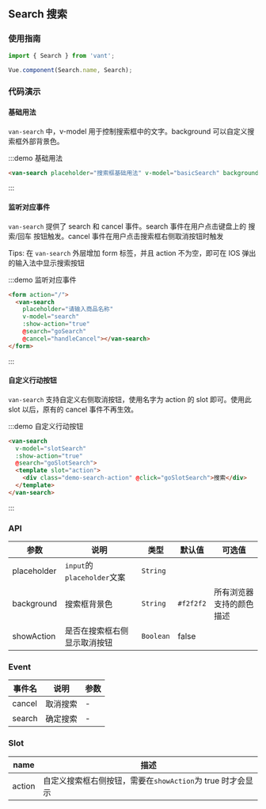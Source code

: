 <script>
export default {
  data() {
    return {
      search: '',
      basicSearch: '',
      slotSearch: ''
    };
  },

  methods: {
    goSearch() {
      alert(this.search);
    },
    goSlotSearch() {
      alert(this.slotSearch);
    },
    handleCancel() {
      alert('cancel');
    }
  }
};
</script>

<style>
.demo-search-action {
  padding: 0 10px;
}
</style>

## Search 搜索

### 使用指南
``` javascript
import { Search } from 'vant';

Vue.component(Search.name, Search);
```

### 代码演示

#### 基础用法

`van-search` 中，v-model 用于控制搜索框中的文字。background 可以自定义搜索框外部背景色。

:::demo 基础用法
```html
<van-search placeholder="搜索框基础用法" v-model="basicSearch" background="transparent"></van-search>
```
:::

#### 监听对应事件

`van-search` 提供了 search 和 cancel 事件。search 事件在用户点击键盘上的 搜索/回车 按钮触发。cancel 事件在用户点击搜索框右侧取消按钮时触发

Tips: 在 `van-search` 外层增加 form 标签，并且 action 不为空，即可在 IOS 弹出的输入法中显示搜索按钮

:::demo 监听对应事件
```html
<form action="/">
  <van-search
    placeholder="请输入商品名称"
    v-model="search"
    :show-action="true"
    @search="goSearch"
    @cancel="handleCancel"></van-search>
</form>
```
:::

#### 自定义行动按钮

`van-search` 支持自定义右侧取消按钮，使用名字为 action 的 slot 即可。使用此 slot 以后，原有的 cancel 事件不再生效。

:::demo 自定义行动按钮
```html
<van-search
  v-model="slotSearch"
  :show-action="true"
  @search="goSlotSearch">
  <template slot="action">
    <div class="demo-search-action" @click="goSlotSearch">搜索</div>
  </template>    
</van-search>
```
:::

### API

| 参数       | 说明      | 类型       | 默认值       | 可选值       |
|-----------|-----------|-----------|-------------|-------------|
| placeholder | `input`的`placeholder`文案 | `String`  |           |     |
| background | 搜索框背景色 | `String`  |     `#f2f2f2`      |  所有浏览器支持的颜色描述   |
| showAction | 是否在搜索框右侧显示取消按钮 | `Boolean`  |     false      |     |

### Event

| 事件名       | 说明      | 参数       |
|-----------|-----------|-----------|
| cancel | 取消搜索 | - |
| search | 确定搜索 | - |

### Slot

| name       | 描述      |
|-----------|-----------|
| action | 自定义搜索框右侧按钮，需要在`showAction`为 true 时才会显示 |
